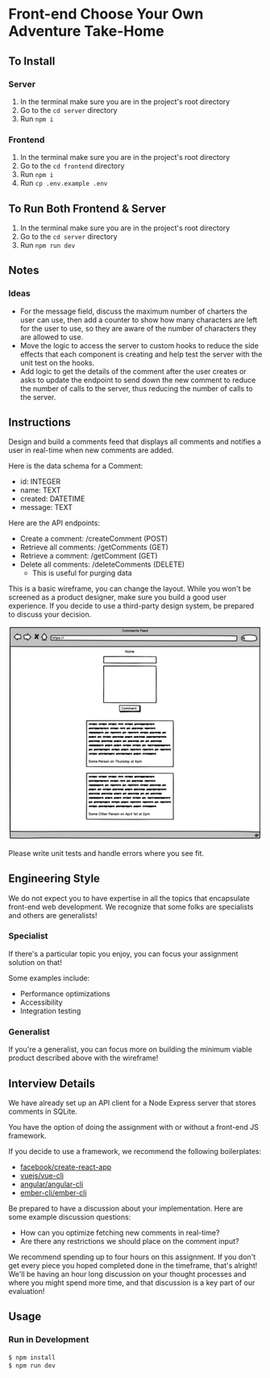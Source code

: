 # Front-end Choose Your Own Adventure Take-Home

## To Install

### Server

 1. In the terminal make sure you are in the project's root directory
 2. Go to the `cd server` directory
 3. Run `npm i`

### Frontend

 1. In the terminal make sure you are in the project's root directory
 2. Go to the `cd frontend` directory
 3. Run `npm i`
 4. Run `cp .env.example .env`

## To Run Both Frontend & Server

 1. In the terminal make sure you are in the project's root directory
 2. Go to the `cd server` directory
 3. Run `npm run dev`

## Notes

### Ideas

- For the message field, discuss the maximum number of charters the user can use, then add a counter to show how many characters are left for the user to use, so they are aware of the number of characters they are allowed to use.
- Move the logic to access the server to custom hooks to reduce the side effects that each component is creating and help test the server with the unit test on the hooks.
- Add logic to get the details of the comment after the user creates or asks to update the endpoint to send down the new comment to reduce the number of calls to the server, thus reducing the number of calls to the server.

## Instructions

Design and build a comments feed that displays all comments and notifies a user in real-time when new comments are added.

Here is the data schema for a Comment:
* id: INTEGER
* name: TEXT
* created: DATETIME
* message: TEXT

Here are the API endpoints:
* Create a comment: /createComment (POST)
* Retrieve all comments: /getComments (GET)
* Retrieve a comment: /getComment (GET)
* Delete all comments: /deleteComments (DELETE)
  * This is useful for purging data

This is a basic wireframe, you can change the layout. While you won't be screened as a product designer, make sure you build a good user experience. If you decide to use a third-party design system, be prepared to discuss your decision.

![Basic wireframe](wireframe.png)

Please write unit tests and handle errors where you see fit.

## Engineering Style

We do not expect you to have expertise in all the topics that encapsulate front-end web development. We recognize that some folks are specialists and others are generalists!

### Specialist

If there's a particular topic you enjoy, you can focus your assignment solution on that!

Some examples include:
* Performance optimizations
* Accessibility
* Integration testing

### Generalist

If you're a generalist, you can focus more on building the minimum viable product described above with the wireframe!

## Interview Details

We have already set up an API client for a Node Express server that stores comments in SQLite.

You have the option of doing the assignment with or without a front-end JS framework.

If you decide to use a framework, we recommend the following boilerplates:
* [facebook/create-react-app](https://github.com/facebook/create-react-app)
* [vuejs/vue-cli](https://github.com/vuejs/vue-cli)
* [angular/angular-cli](https://github.com/angular/angular-cli)
* [ember-cli/ember-cli](https://github.com/ember-cli/ember-cli)

Be prepared to have a discussion about your implementation. Here are some example discussion questions:
* How can you optimize fetching new comments in real-time?
* Are there any restrictions we should place on the comment input?

We recommend spending up to four hours on this assignment. If you don't get every piece you hoped completed done in the timeframe, that's alright! We'll be having an hour long discussion on your thought processes and where you might spend more time, and that discussion is a key part of our evaluation!

## Usage

### Run in Development

```
$ npm install
$ npm run dev
```
